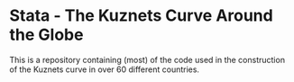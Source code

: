 # Stata - The Kuznets Curve Around the Globe

This is a repository containing (most) of the code used in the construction of the Kuznets curve in over 60 different countries.

